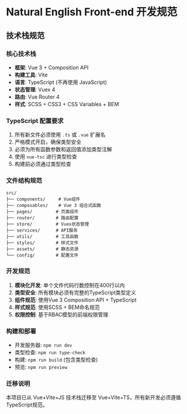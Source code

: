 # Natural English Front-end 开发规范

## 技术栈规范

### 核心技术栈
- **框架**: Vue 3 + Composition API
- **构建工具**: Vite
- **语言**: TypeScript (不再使用 JavaScript)
- **状态管理**: Vuex 4
- **路由**: Vue Router 4
- **样式**: SCSS + CSS3 + CSS Variables + BEM

### TypeScript 配置要求
1. 所有新文件必须使用 `.ts` 或 `.vue` 扩展名
2. 严格模式开启，确保类型安全
3. 必须为所有函数参数和返回值添加类型注解
4. 使用 `vue-tsc` 进行类型检查
5. 构建前必须通过类型检查

### 文件结构规范
```
src/
├── components/     # Vue组件
├── composables/    # Vue 3 组合式函数
├── pages/         # 页面组件
├── router/        # 路由配置
├── store/         # Vuex状态管理
├── services/      # API服务
├── utils/         # 工具函数
├── styles/        # 样式文件
├── assets/        # 静态资源
└── config/        # 配置文件
```

### 开发规范
1. **模块化开发**: 单个文件代码行数控制在400行以内
2. **类型安全**: 所有模块必须有完整的TypeScript类型定义
3. **组件规范**: 使用Vue 3 Composition API + TypeScript
4. **样式规范**: 使用SCSS + BEM命名规范
5. **权限控制**: 基于RBAC模型的前端权限管理

### 构建和部署
- 开发服务器: `npm run dev`
- 类型检查: `npm run type-check`
- 构建: `npm run build` (包含类型检查)
- 预览: `npm run preview`

### 迁移说明
本项目已从 Vue+Vite+JS 技术栈迁移至 Vue+Vite+TS，所有新开发必须遵循TypeScript规范。
